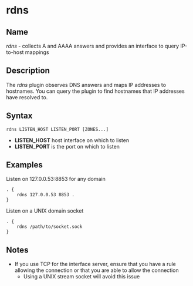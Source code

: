 # rdns

## Name

*rdns* - collects A and AAAA answers and provides an interface to query IP-to-host mappings

## Description

The *rdns* plugin observes DNS answers and maps IP addresses to hostnames. You can query the plugin to find hostnames that IP addresses have resolved to.

## Syntax

~~~
rdns LISTEN_HOST LISTEN_PORT [ZONES...]
~~~

* **LISTEN_HOST** host interface on which to listen
* **LISTEN_PORT** is the port on which to listen

## Examples

Listen on 127.0.0.53:8853 for any domain

~~~ corefile
. {
    rdns 127.0.0.53 8853 .
}
~~~

Listen on a UNIX domain socket

~~~ corefile
. {
    rdns /path/to/socket.sock
}
~~~

## Notes
- If you use TCP for the interface server, ensure that you have a rule allowing the connection or that you are able to allow the connection
  - Using a UNIX stream socket will avoid this issue